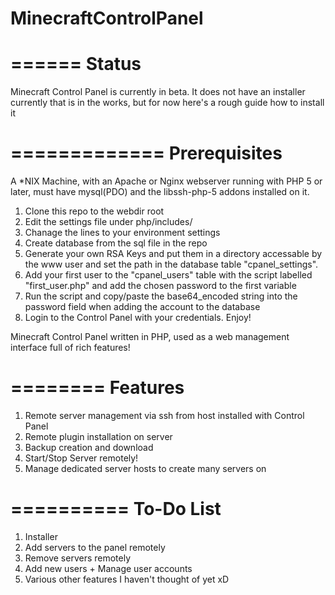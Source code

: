 MinecraftControlPanel
=====================

======
Status
======
Minecraft Control Panel is currently in beta. It does not have an installer currently that is in the works, but for now here's a rough guide how to install it

=============
Prerequisites
=============
A *NIX Machine, with an Apache or Nginx webserver running with PHP 5 or later, must have mysql(PDO) and the libssh-php-5 addons installed on it.

1. Clone this repo to the webdir root
2. Edit the settings file under php/includes/
3. Chanage the lines to your environment settings
4. Create database from the sql file in the repo 
5. Generate your own RSA Keys and put them in a directory accessable by the www user and set the path in the database table "cpanel_settings".
6. Add your first user to the "cpanel_users" table with the script labelled "first_user.php" and add the chosen password to the first variable
7. Run the script and copy/paste the base64_encoded string into the password field when adding the account to the database
8. Login to the Control Panel with your credentials. Enjoy!

Minecraft Control Panel written in PHP, used as a web management interface full of rich features!

========
Features
========

1. Remote server management via ssh from host installed with Control Panel
2. Remote plugin installation on server
3. Backup creation and download
4. Start/Stop Server remotely!
5. Manage dedicated server hosts to create many servers on

==========
To-Do List
==========
1. Installer
2. Add servers to the panel remotely
3. Remove servers remotely
4. Add new users + Manage user accounts
5. Various other features I haven't thought of yet xD
